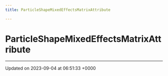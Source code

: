 ```yaml
---
title: ParticleShapeMixedEffectsMatrixAttribute

---
```


# ParticleShapeMixedEffectsMatrixAttribute





-------------------------------

Updated on 2023-09-04 at 06:51:33 +0000